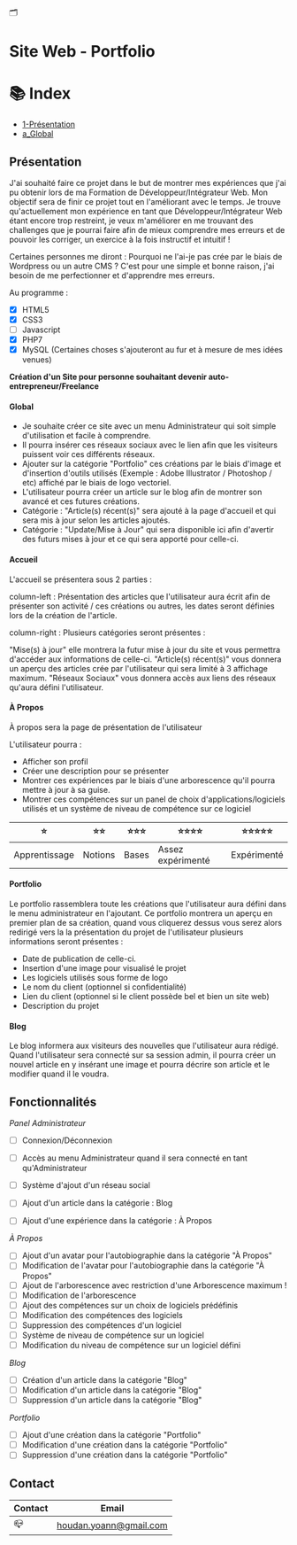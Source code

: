 🗂 
# Site Web - Portfolio

# 📚 Index

* [1-Présentation](https://github.com/HoudanYoann/Portfolio#pr%C3%A9sentation)
* [a_Global](https://github.com/HoudanYoann/Portfolio#global)

## Présentation 

J'ai souhaité faire ce projet dans le but de montrer mes expériences que j'ai pu obtenir lors de ma Formation de Développeur/Intégrateur Web.
Mon objectif sera de finir ce projet tout en l'améliorant avec le temps.
Je trouve qu'actuellement mon expérience en tant que Développeur/Intégrateur Web étant encore trop restreint, je veux m'améliorer en me trouvant des challenges que je pourrai faire afin de mieux comprendre mes erreurs et de pouvoir les corriger, un exercice à la fois instructif et intuitif !

Certaines personnes me diront : Pourquoi ne l'ai-je pas crée par le biais de Wordpress ou un autre CMS ? C'est pour une simple et bonne raison, j'ai besoin de me perfectionner et d'apprendre mes erreurs. 

Au programme : 
- [x] HTML5
- [x] CSS3
- [ ] Javascript
- [x] PHP7
- [x] MySQL
(Certaines choses s'ajouteront au fur et à mesure de mes idées venues)

**Création d'un Site pour personne souhaitant devenir auto-entrepreneur/Freelance**

#### Global
- Je souhaite créer ce site avec un menu Administrateur qui soit simple d'utilisation et facile à comprendre.
- Il pourra insérer ces réseaux sociaux avec le lien afin que les visiteurs puissent voir ces différents réseaux.
- Ajouter sur la catégorie "Portfolio" ces créations par le biais d'image et d'insertion d'outils utilisés (Exemple : Adobe Illustrator / Photoshop / etc) affiché par le biais de logo vectoriel.
- L'utilisateur pourra créer un article sur le blog afin de montrer son avancé et ces futures créations.
- Catégorie : "Article(s) récent(s)" sera ajouté à la page d'accueil et qui sera mis à jour selon les articles ajoutés.
- Catégorie : "Update/Mise à Jour" qui sera disponible ici afin d'avertir des futurs mises à jour et ce qui sera apporté pour celle-ci.


#### Accueil

L'accueil se présentera sous 2 parties : 

column-left   : Présentation des articles que l'utilisateur aura écrit afin de présenter son activité / ces créations ou autres, les dates seront définies lors de la création de l'article.

column-right  : Plusieurs catégories seront présentes : 

"Mise(s) à jour" elle montrera la futur mise à jour du site et vous permettra d'accéder aux informations de celle-ci.
"Article(s) récent(s)" vous donnera un aperçu des articles crée par l'utilisateur qui sera limité à 3 affichage maximum.
"Réseaux Sociaux" vous donnera accès aux liens des réseaux qu'aura défini l'utilisateur.

#### À Propos

À propos sera la page de présentation de l'utilisateur

L'utilisateur pourra : 

- Afficher son profil 
- Créer une description pour se présenter
- Montrer ces expériences par le biais d'une arborescence qu'il pourra mettre à jour à sa guise.
- Montrer ces compétences sur un panel de choix d'applications/logiciels utilisés et un système de niveau de compétence sur ce logiciel

⭐ | ⭐⭐ | ⭐⭐⭐ | ⭐⭐⭐⭐ | ⭐⭐⭐⭐⭐
------------ | ------------- | ------------- | ------------- | -------------
Apprentissage | Notions | Bases | Assez expérimenté | Expérimenté


#### Portfolio

Le portfolio rassemblera toute les créations que l'utilisateur aura défini dans le menu administrateur en l'ajoutant.
Ce portfolio montrera un aperçu en premier plan de sa création, quand vous cliquerez dessus vous serez alors redirigé vers la la présentation du projet de l'utilisateur plusieurs informations seront présentes :
- Date de publication de celle-ci.
- Insertion d'une image pour visualisé le projet
- Les logiciels utilisés sous forme de logo
- Le nom du client (optionnel si confidentialité)
- Lien du client (optionnel si le client possède bel et bien un site web)
- Description du projet

#### Blog

Le blog informera aux visiteurs des nouvelles que l'utilisateur aura rédigé.
Quand l'utilisateur sera connecté sur sa session admin, il pourra créer un nouvel article en y insérant une image et pourra décrire son article et le modifier quand il le voudra.


## Fonctionnalités

*Panel Administrateur*
- [ ] Connexion/Déconnexion
- [ ] Accès au menu Administrateur quand il sera connecté en tant qu'Administrateur
- [ ] Système d'ajout d'un réseau social
- [ ] Ajout d'un article dans la catégorie : Blog
- [ ] Ajout d'une expérience dans la catégorie : À Propos


*À Propos*
- [ ] Ajout d'un avatar pour l'autobiographie dans la catégorie "À Propos"
- [ ] Modification de l'avatar pour l'autobiographie dans la catégorie "À Propos"
- [ ] Ajout de l'arborescence avec restriction d'une Arborescence maximum !
- [ ] Modification de l'arborescence
- [ ] Ajout des compétences sur un choix de logiciels prédéfinis
- [ ] Modification des compétences des logiciels
- [ ] Suppression des compétences d'un logiciel
- [ ] Système de niveau de compétence sur un logiciel
- [ ] Modification du niveau de compétence sur un logiciel défini

*Blog*
- [ ] Création d'un article dans la catégorie "Blog"
- [ ] Modification d'un article dans la catégorie "Blog"
- [ ] Suppression d'un article dans la catégorie "Blog"

*Portfolio*
- [ ] Ajout d'une création dans la catégorie "Portfolio"
- [ ] Modification d'une création dans la catégorie "Portfolio"
- [ ] Suppression d'une création dans la catégorie "Portfolio"

## Contact 

Contact | Email
------------ | -------------
📪 | houdan.yoann@gmail.com
